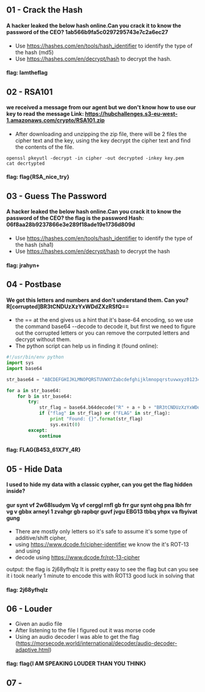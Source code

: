 ## 01 - Crack the Hash
#### A hacker leaked the below hash online.Can you crack it to know the password of the CEO? 1ab566b9fa5c0297295743e7c2a6ec27

* Use https://hashes.com/en/tools/hash_identifier to identify the type of the hash (md5)
* Use https://hashes.com/en/decrypt/hash to decrypt the hash.

#### flag: Iamtheflag


## 02 - RSA101
#### we received a message from our agent but we don't know how to use our key to read the message Link: https://hubchallenges.s3-eu-west-1.amazonaws.com/crypto/RSA101.zip

* After downloading and unzipping the zip file, there will be 2 files the cipher text and the key, using the key decrypt the cipher text and find the contents of the file.
```
openssl pkeyutl -decrypt -in cipher -out decrypted -inkey key.pem 
cat decrtypted

```
#### flag: flag{RSA_nice_try}

## 03 - Guess The Password
#### A hacker leaked the below hash online.Can you crack it to know the password of the CEO? the flag is the password Hash: 06f8aa28b9237866e3e289f18ade19e1736d809d

* Use https://hashes.com/en/tools/hash_identifier to identify the type of the hash (sha1)
* Use https://hashes.com/en/decrypt/hash to decrypt the hash

#### flag: jrahyn+

## 04 - Postbase
#### We got this letters and numbers and don't understand them. Can you? R[corrupted]BR3tCNDUzXzYxWDdZXzRSfQ==

* the == at the end gives us a hint that it's base-64 encoding, so we use the command base64 --decode to decode it, but first we need to figure out the corrupted letters or you can remove the corrputed letters and decrypt without them.
* The python script can help us in finding it (found online):
```python
#!/usr/bin/env python
import sys
import base64

str_base64 = "ABCDEFGHIJKLMNOPQRSTUVWXYZabcdefghijklmnopqrstuvwxyz0123456789+/"

for a in str_base64:
    for b in str_base64:
        try:
            str_flag = base64.b64decode("R" + a + b + "BR3tCNDUzXzYxWDdZXzRSfQ==")
            if ("flag" in str_flag) or ("FLAG" in str_flag):
                print "Found: {}".format(str_flag)
                sys.exit(0)
        except:
            continue
```
#### flag: FLAG{B453_61X7Y_4R}

## 05 - Hide Data
#### I used to hide my data with a classic cypher, can you get the flag hidden inside? 
#### gur synt vf 2w68lsudym Vg vf cerggl rnfl gb frr gur synt ohg pna lbh frr vg v gbbx arneyl 1 zvahgr gb rapbqr guvf jvgu EBG13 tbbq yhpx va fbyivat gung

* There are mostly only letters so it's safe to assume it's some type of additive/shift cipher, 
* using https://www.dcode.fr/cipher-identifier we know the it's ROT-13 and using
* decode using https://www.dcode.fr/rot-13-cipher

output: the flag is 2j68yfhqlz It is pretty easy to see the flag but can you see it i took nearly 1 minute to encode this with ROT13 good luck in solving that

#### flag: 2j68yfhqlz


## 06 - Louder
* Given an audio file
* After listening to the file I figured out it was morse code
* Using an audio decoder I was able to get the flag (https://morsecode.world/international/decoder/audio-decoder-adaptive.html)

#### flag: flag{I AM SPEAKING LOUDER THAN YOU THINK}

## 07 - 
